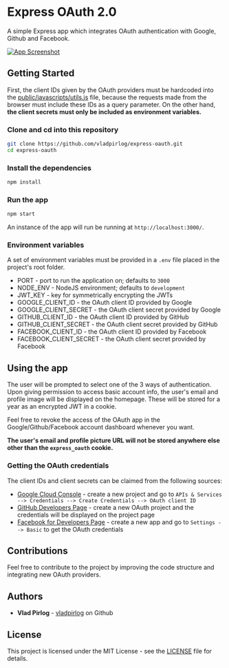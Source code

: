 # Express OAuth 2.0

A simple Express app which integrates OAuth authentication with Google, Github and Facebook.

[![App Screenshot](https://res.cloudinary.com/dpcyf1brrl/image/upload/c_scale,w_960/v1595692652/screenshots/express-oauth_rnxdlb.png)](https://res.cloudinary.com/dpcyf1brrl/image/upload/c_scale,w_960/v1595692652/screenshots/express-oauth_rnxdlb.png)

## Getting Started

First, the client IDs given by the OAuth providers must be hardcoded into
the [public/javascripts/utils.js](public/javascripts/utils.js) file, because the requests made from the browser must include these IDs as a query parameter. On the other hand, **the client secrets must only be included as environment variables.**

### Clone and cd into this repository

```bash
git clone https://github.com/vladpirlog/express-oauth.git
cd express-oauth
```

### Install the dependencies

```bash
npm install
```

### Run the app

```bash
npm start
```

An instance of the app will run be running at `http://localhost:3000/`.

### Environment variables

A set of environment variables must be provided in a `.env` file placed in the project's root folder.

* PORT - port to run the application on; defaults to `3000`
* NODE_ENV - NodeJS environment; defaults to `development`
* JWT_KEY - key for symmetrically encrypting the JWTs
* GOOGLE_CLIENT_ID - the OAuth client ID provided by Google
* GOOGLE_CLIENT_SECRET - the OAuth client secret provided by Google
* GITHUB_CLIENT_ID - the OAuth client ID provided by GitHub
* GITHUB_CLIENT_SECRET - the OAuth client secret provided by GitHub
* FACEBOOK_CLIENT_ID - the OAuth client ID provided by Facebook
* FACEBOOK_CLIENT_SECRET - the OAuth client secret provided by Facebook

## Using the app

The user will be prompted to select one of the 3 ways of authentication. Upon giving permission to access basic account info, the user's email and profile image will be displayed on the homepage. These will be stored for a year as an encrypted JWT in a cookie.

Feel free to revoke the access of the OAuth app in the Google/Github/Facebook account dashboard whenever you want.

**The user's email and profile picture URL will not be stored anywhere else other than the `express_oauth` cookie.**

### Getting the OAuth credentials

The client IDs and client secrets can be claimed from the following sources:

* [Google Cloud Console](https://console.cloud.google.com/) - create a new project and go to `APIs & Services --> Credentials --> Create Credentials --> OAuth client ID`
* [GitHub Developers Page](https://github.com/settings/developers) - create a new OAuth project and the credentials will be displayed on the project page
* [Facebook for Developers Page](https://developers.facebook.com/apps/) - create a new app and go to `Settings --> Basic` to get the OAuth credentials

## Contributions

Feel free to contribute to the project by improving the code structure and integrating new OAuth providers.

## Authors

* **Vlad Pirlog** - [vladpirlog](https://github.com/vladpirlog) on Github

## License

This project is licensed under the MIT License - see the [LICENSE](LICENSE) file for details.
